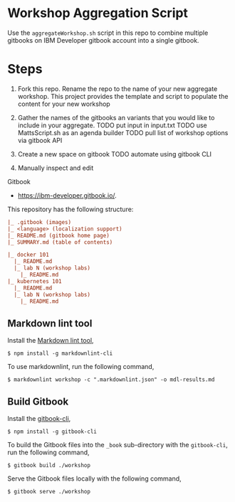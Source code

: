 # Workshop Aggregation Script
Use the `aggregateWorkshop.sh` script in this repo to combine multiple gitbooks on IBM Developer gitbook account into a single gitbook.

# Steps
1) Fork this repo. Rename the repo to the name of your new aggregate workshop. This project provides the template and script to populate the content for your new workshop

2) Gather the names of the gitbooks an variants that you would like to include in your aggregate. 
TODO put input in input.txt 
TODO use MattsScript.sh as an agenda builder
TODO pull list of workshop options via gitbook API

3) Create a new space on gitbook 
TODO automate using gitbook CLI

4) Manually inspect and edit 

Gitbook 
* <https://ibm-developer.gitbook.io/>.

This repository has the following structure:
```ini
|_ .gitbook (images)
|_ <language> (localization support) 
|_ README.md (gitbook home page)
|_ SUMMARY.md (table of contents)

|_ docker 101 
  |_ README.md
  |_ lab N (workshop labs)
    |_ README.md
|_ kubernetes 101 
  |_ README.md
  |_ lab N (workshop labs)
    |_ README.md
```

## Markdown lint tool

Install the [Markdown lint tool](https://github.com/markdownlint/markdownlint),
```
$ npm install -g markdownlint-cli
```

To use markdownlint, run the following command,
```
$ markdownlint workshop -c ".markdownlint.json" -o mdl-results.md
```

## Build Gitbook 

Install the [gitbook-cli](https://github.com/GitbookIO/gitbook-cli),
```
$ npm install -g gitbook-cli
```

To build the Gitbook files into the `_book` sub-directory with the `gitbook-cli`, run the following command,
```
$ gitbook build ./workshop
```

Serve the Gitbook files locally with the following command,
```
$ gitbook serve ./workshop
```



